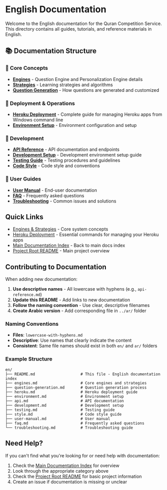 # English Documentation

Welcome to the English documentation for the Quran Competition Service. This directory contains all guides, tutorials, and reference materials in English.

## 📚 Documentation Structure

### 🧠 Core Concepts
- **[Engines](./engines.md)** - Question Engine and Personalization Engine details
- **[Strategies](./strategies.md)** - Learning strategies and algorithms
- **[Question Generation](./question-generation.md)** - How questions are generated and customized

### 🚀 Deployment & Operations
- **[Heroku Deployment](./heroku.md)** - Complete guide for managing Heroku apps from Windows command line
- **[Environment Setup](./environment.md)** - Environment configuration and setup

### 🔧 Development
- **[API Reference](./api.md)** - API documentation and endpoints
- **[Development Setup](./development.md)** - Development environment setup guide
- **[Testing Guide](./testing.md)** - Testing procedures and guidelines
- **[Code Style](./style.md)** - Code style and conventions

### 📖 User Guides
- **[User Manual](./user-manual.md)** - End-user documentation
- **[FAQ](./faq.md)** - Frequently asked questions
- **[Troubleshooting](./troubleshooting.md)** - Common issues and solutions

## Quick Links

- [Engines & Strategies](./engines.md) - Core system concepts
- [Heroku Deployment](./heroku.md) - Essential commands for managing your Heroku apps
- [Main Documentation Index](../README.md) - Back to main docs index
- [Project Root README](../../README.md) - Main project overview

## Contributing to Documentation

When adding new documentation:

1. **Use descriptive names** - All lowercase with hyphens (e.g., `api-reference.md`)
2. **Update this README** - Add links to new documentation
3. **Follow the naming convention** - Use clear, descriptive filenames
4. **Create Arabic version** - Add corresponding file in `../ar/` folder

### Naming Conventions

- **Files**: `lowercase-with-hyphens.md`
- **Descriptive**: Use names that clearly indicate the content
- **Consistent**: Same file names should exist in both `en/` and `ar/` folders

### Example Structure

```
en/
├── README.md                    # This file - English documentation index
├── engines.md                   # Core engines and strategies
├── question-generation.md       # Question generation process
├── heroku.md                    # Heroku deployment guide
├── environment.md               # Environment setup
├── api.md                       # API documentation
├── development.md               # Development setup
├── testing.md                   # Testing guide
├── style.md                     # Code style guide
├── user-manual.md               # User manual
├── faq.md                       # Frequently asked questions
└── troubleshooting.md           # Troubleshooting guide
```

## Need Help?

If you can't find what you're looking for or need help with documentation:

1. Check the [Main Documentation Index](../README.md) for overview
2. Look through the appropriate category above
3. Check the [Project Root README](../../README.md) for basic project information
4. Create an issue if documentation is missing or unclear 